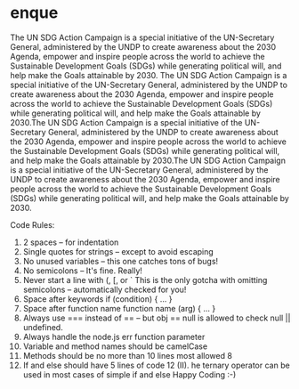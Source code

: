 # enque
The UN SDG Action Campaign is a special initiative of the UN-Secretary General, administered by the UNDP to create awareness about the 2030 Agenda, empower and inspire people across the world to achieve the Sustainable Development Goals (SDGs) while generating political will, and help make the Goals attainable by 2030. The UN SDG Action Campaign is a special initiative of the UN-Secretary General, administered by the UNDP to create awareness about the 2030 Agenda, empower and inspire people across the world to achieve the Sustainable Development Goals (SDGs) while generating political will, and help make the Goals attainable by 2030.The UN SDG Action Campaign is a special initiative of the UN-Secretary General, administered by the UNDP to create awareness about the 2030 Agenda, empower and inspire people across the world to achieve the Sustainable Development Goals (SDGs) while generating political will, and help make the Goals attainable by 2030.The UN SDG Action Campaign is a special initiative of the UN-Secretary General, administered by the UNDP to create awareness about the 2030 Agenda, empower and inspire people across the world to achieve the Sustainable Development Goals (SDGs) while generating political will, and help make the Goals attainable by 2030. 

Code Rules:

1. 2 spaces – for indentation
2. Single quotes for strings – except to avoid escaping
3. No unused variables – this one catches tons of bugs!
4. No semicolons – It's fine. Really!
5. Never start a line with (, [, or ` This is the only gotcha with omitting semicolons – automatically checked for you!
6. Space after keywords if (condition) { ... }
7. Space after function name function name (arg) { ... }
8. Always use === instead of == – but obj == null is allowed to check null || undefined.
9. Always handle the node.js err function parameter
10. Variable and method names should be camelCase
11. Methods should be no more than 10 lines most allowed 8
12. If and else should have 5 lines of code 
12 (II). he ternary operator can be used in most cases of simple if and else
Happy Coding :-)
